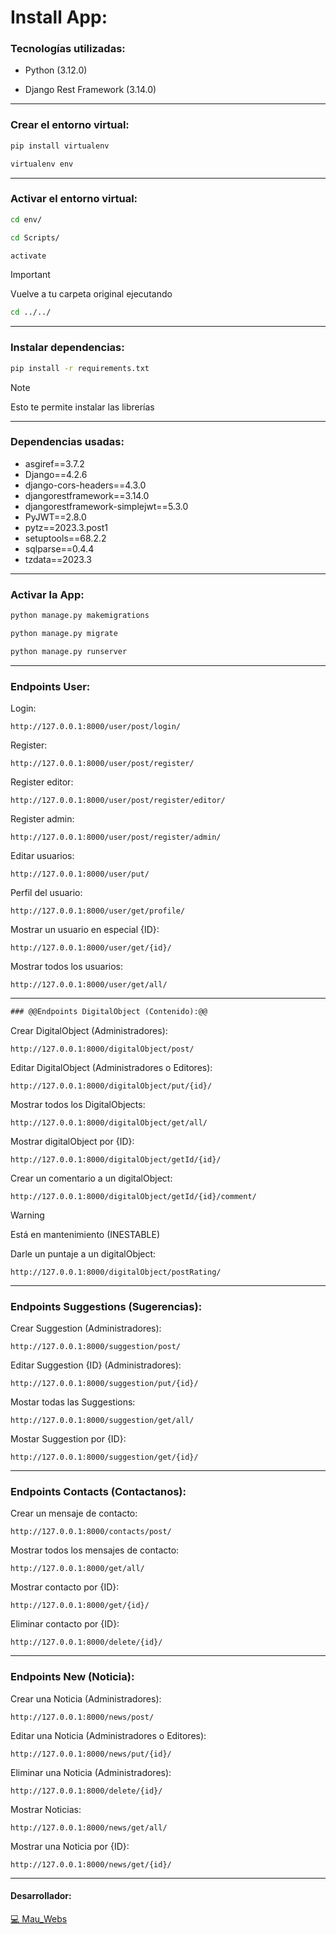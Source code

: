 # Install App:

### Tecnologías utilizadas:

- Python (3.12.0)

- Django Rest Framework (3.14.0)

------------------------------------------------------

### Crear el entorno virtual:

```bash
pip install virtualenv
```

```bash
virtualenv env
```

------------------------------------------------------

### Activar el entorno virtual:

```bash
cd env/
```

```bash
cd Scripts/
```

```bash
activate
```

> [!IMPORTANT]
> Vuelve a tu carpeta original ejecutando

```bash
cd ../../
```

------------------------------------------------------

### Instalar dependencias:

```bash
pip install -r requirements.txt
```

> [!NOTE]
> Esto te permite instalar las librerías

------------------------------------------------------

### Dependencias usadas:

- asgiref==3.7.2
- Django==4.2.6
- django-cors-headers==4.3.0
- djangorestframework==3.14.0
- djangorestframework-simplejwt==5.3.0
- PyJWT==2.8.0
- pytz==2023.3.post1
- setuptools==68.2.2
- sqlparse==0.4.4
- tzdata==2023.3

------------------------------------------------------

### Activar la App:

```bash
python manage.py makemigrations
```

```bash
python manage.py migrate  
```

```bash
python manage.py runserver
```

------------------------------------------------------

### Endpoints User:

Login:

    http://127.0.0.1:8000/user/post/login/

Register:
    
    http://127.0.0.1:8000/user/post/register/

Register editor:

    http://127.0.0.1:8000/user/post/register/editor/

Register admin:

    http://127.0.0.1:8000/user/post/register/admin/

Editar usuarios:
    
    http://127.0.0.1:8000/user/put/

Perfil del usuario:
    
    http://127.0.0.1:8000/user/get/profile/

Mostrar un usuario en especial {ID}:
    
    http://127.0.0.1:8000/user/get/{id}/

Mostrar todos los usuarios:
    
    http://127.0.0.1:8000/user/get/all/

------------------------------------------------------

```diff
### @@Endpoints DigitalObject (Contenido):@@
```

Crear DigitalObject (Administradores):

    http://127.0.0.1:8000/digitalObject/post/

Editar DigitalObject (Administradores o Editores):

    http://127.0.0.1:8000/digitalObject/put/{id}/

Mostrar todos los DigitalObjects:

    http://127.0.0.1:8000/digitalObject/get/all/

Mostrar digitalObject por {ID}:

    http://127.0.0.1:8000/digitalObject/getId/{id}/

Crear un comentario a un digitalObject:
    
    http://127.0.0.1:8000/digitalObject/getId/{id}/comment/

> [!WARNING]
> Está en mantenimiento (INESTABLE)

 Darle un puntaje a un digitalObject:

    http://127.0.0.1:8000/digitalObject/postRating/

------------------------------------------------------

### Endpoints Suggestions (Sugerencias):

Crear Suggestion (Administradores):

    http://127.0.0.1:8000/suggestion/post/

Editar Suggestion {ID} (Administradores):

    http://127.0.0.1:8000/suggestion/put/{id}/

Mostar todas las Suggestions:

    http://127.0.0.1:8000/suggestion/get/all/

Mostar Suggestion por {ID}:

    http://127.0.0.1:8000/suggestion/get/{id}/

------------------------------------------------------

### Endpoints Contacts (Contactanos):

Crear un mensaje de contacto:

    http://127.0.0.1:8000/contacts/post/

Mostrar todos los mensajes de contacto:

    http://127.0.0.1:8000/get/all/

Mostrar contacto por {ID}:

    http://127.0.0.1:8000/get/{id}/
    
Eliminar contacto por {ID}:

    http://127.0.0.1:8000/delete/{id}/

------------------------------------------------------

### Endpoints New (Noticia):

Crear una Noticia (Administradores):

    http://127.0.0.1:8000/news/post/

Editar una Noticia (Administradores o Editores):

    http://127.0.0.1:8000/news/put/{id}/

Eliminar una Noticia (Administradores):

    http://127.0.0.1:8000/delete/{id}/

Mostrar Noticias:

    http://127.0.0.1:8000/news/get/all/

Mostrar una Noticia por {ID}:

    http://127.0.0.1:8000/news/get/{id}/

------------------------------------------------------

#### Desarrollador:

[💻 Mau_Webs](https://github.com/MauWebs?tab=repositories)
